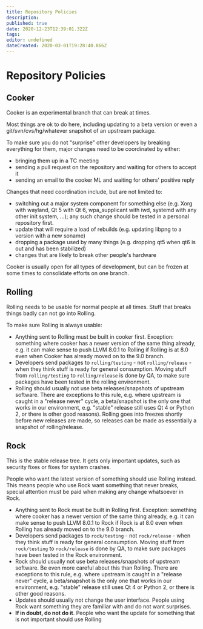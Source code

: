 ```yaml
---
title: Repository Policies
description: 
published: true
date: 2020-12-23T12:39:01.322Z
tags: 
editor: undefined
dateCreated: 2020-03-01T19:28:40.866Z
---
```


# Repository Policies

## Cooker
Cooker is an experimental branch that can break at times.

Most things are ok to do here, including updating to a beta version or even a git/svn/cvs/hg/whatever snapshot of an upstream package.

To make sure you do not "surprise" other developers by breaking everything for them, major changes need to be coordinated by either:
- bringing them up in a TC meeting
- sending a pull request on the repository and waiting for others to accept it
- sending an email to the cooker ML and waiting for others' positive reply

Changes that need coordination include, but are not limited to:
- switching out a major system component for something else (e.g. Xorg with wayland, Qt 5 with Qt 6, wpa_supplicant with iwd, systemd with any other init system, ...); any such change should be tested in a personal repository first.
- update that will require a load of rebuilds (e.g. updating libpng to a version with a new soname)
- dropping a package used by many things (e.g. dropping qt5 when qt6 is out and has been stabilized)
- changes that are likely to break other people's hardware

Cooker is usually open for all types of development, but can be frozen at some times to consolidate efforts on one branch.

## Rolling
Rolling needs to be usable for normal people at all times. Stuff that breaks things badly can not go into Rolling.

To make sure Rolling is always usable:
- Anything sent to Rolling must be built in cooker first. Exception: something where cooker has a newer version of the same thing already, e.g. it can make sense to push LLVM 8.0.1 to Rolling if Rolling is at 8.0 even when Cooker has already moved on to the 9.0 branch.
- Developers send packages to `rolling/testing` - not `rolling/release` - when they think stuff is ready for general consumption. Moving stuff from `rolling/testing` to `rolling/release` is done by QA, to make sure packages have been tested in the rolling environment.
- Rolling should usually not use beta releases/snapshots of upstream software. There are exceptions to this rule, e.g. where upstream is caught in a "release never" cycle, a beta/snapshot is the only one that works in our environment, e.g. "stable" release still uses Qt 4 or Python 2, or there is other good reasons).
Rolling goes into freezes shortly before new releases are made, so releases can be made as essentially a snapshot of rolling/release.

## Rock
This is the stable release tree. It gets only important updates, such as security fixes or fixes for system crashes.

People who want the latest version of something should use Rolling instead.
This means people who use Rock want something that never breaks, special attention must be paid when making any change whatsoever in Rock.
- Anything sent to Rock must be built in Rolling first. Exception: something where cooker has a newer version of the same thing already, e.g. it can make sense to push LLVM 8.0.1 to Rock if Rock is at 8.0 even when Rolling has already moved on to the 9.0 branch.
- Developers send packages to `rock/testing` - not `rock/release` - when they think stuff is ready for general consumption. Moving stuff from `rock/testing` to `rock/release` is done by QA, to make sure packages have been tested in the Rock environment.
- Rock should usually not use beta releases/snapshots of upstream software. Be even more careful about this than Rolling. There are exceptions to this rule, e.g. where upstream is caught in a "release never" cycle, a beta/snapshot is the only one that works in our environment, e.g. "stable" release still uses Qt 4 or Python 2, or there is other good reasons.
- Updates should usually not change the user interface. People using Rock want something they are familiar with and do not want surprises.
- **If in doubt, do not do it**. People who want the update for something that is not important should use Rolling

